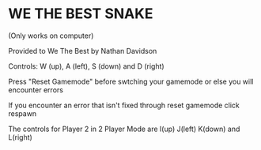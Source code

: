 # WE THE BEST SNAKE
(Only works on computer)

Provided to We The Best by Nathan Davidson


Controls: W (up), A (left), S (down) and D (right)

Press "Reset Gamemode" before swtching your gamemode or else you will encounter errors

If you encounter an error that isn't fixed through reset gamemode click respawn

The controls for Player 2 in 2 Player Mode are I(up) J(left) K(down) and L(right)

